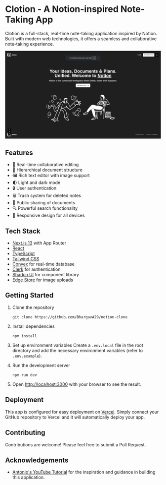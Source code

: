 # Clotion - A Notion-inspired Note-Taking App

Clotion is a full-stack, real-time note-taking application inspired by Notion. Built with modern web technologies, it offers a seamless and collaborative note-taking experience.

![Clotion App Screenshot](public/Screenshot(317).png)

## Features

- 🚀 Real-time collaborative editing
- 📁 Hierarchical document structure
- 🖼️ Rich text editor with image support
- 🌓 Light and dark mode
- 🔒 User authentication
- 🗑️ Trash system for deleted notes
- 🔗 Public sharing of documents
- 🔍 Powerful search functionality
- 📱 Responsive design for all devices

## Tech Stack

- [Next.js 13](https://nextjs.org/) with App Router
- [React](https://reactjs.org/)
- [TypeScript](https://www.typescriptlang.org/)
- [Tailwind CSS](https://tailwindcss.com/)
- [Convex](https://www.convex.dev/) for real-time database
- [Clerk](https://clerk.dev/) for authentication
- [Shadcn UI](https://ui.shadcn.com/) for component library
- [Edge Store](https://edgestore.dev/) for image uploads

## Getting Started

1. Clone the repository
   ```
   git clone https://github.com/BhargavA29/notion-clone
   ```

2. Install dependencies
   ```
   npm install
   ```

3. Set up environment variables
   Create a `.env.local` file in the root directory and add the necessary environment variables (refer to `.env.example`).

4. Run the development server
   ```
   npm run dev
   ```

5. Open [http://localhost:3000](http://localhost:3000) with your browser to see the result.

## Deployment

This app is configured for easy deployment on [Vercel](https://vercel.com/). Simply connect your GitHub repository to Vercel and it will automatically deploy your app.

## Contributing

Contributions are welcome! Please feel free to submit a Pull Request.

## Acknowledgements

- [Antonio's YouTube Tutorial](https://www.youtube.com/watch?v=0OaDyjB9Ib8) for the inspiration and guidance in building this application.
